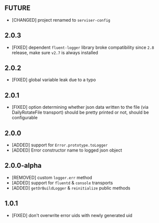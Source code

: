 ## FUTURE

* [CHANGED] project renamed to `serviser-config`

## 2.0.3

* [FIXED] dependent `fluent-logger` library broke compatibility since `2.8` release, make sure `v2.7` is always installed

## 2.0.2

* [FIXED] global variable leak due to a typo

## 2.0.1

* [FIXED] option determining whether json data written to the file (via DailyRotateFile transport) should be pretty printed or not, should be configurable

## 2.0.0

* [ADDED] support for `Error.prototype.toLogger`
* [ADDED] Error constructor name to logged json object

## 2.0.0-alpha

* [REMOVED] custom `logger.err` method
* [ADDED] support for `fluentd` & `console` transports
* [ADDED] `getOrBuildLogger` & `reinitialize` public methods

## 1.0.1

* [FIXED] don't overwrite error uids with newly generated uid
